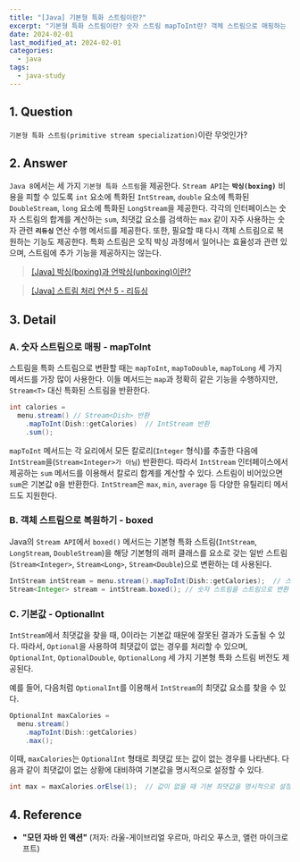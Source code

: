 ```yaml
---
title: "[Java] 기본형 특화 스트림이란?"
excerpt: "기본형 특화 스트림이란? 숫자 스트림 mapToInt란? 객체 스트림으로 매핑하는 boxed란? 기본값 문제를 해결하기 위한 OptionalInt란?"
date: 2024-02-01
last_modified_at: 2024-02-01
categories:
  - java
tags:
  - java-study
---
```


## 1. Question

`기본형 특화 스트림(primitive stream specialization)`이란 무엇인가?

## 2. Answer

`Java 8`에서는 세 가지 `기본형 특화 스트림`을 제공한다. `Stream API`는 **`박싱(boxing)`** 비용을 피할 수 있도록 `int` 요소에 특화된 `IntStream`, `double` 요소에 특화된 `DoubleStream`, `long` 요소에 특화된 `LongStream`을 제공한다. 각각의 인터페이스는 숫자 스트림의 합계를 계산하는 `sum`, 최댓값 요소를 검색하는 `max` 같이 자주 사용하는 숫자 관련 **`리듀싱`** 연산 수행 메서드를 제공한다. 또한, 필요할 때 다시 객체 스트림으로 복원하는 기능도 제공한다. 특화 스트림은 오직 박싱 과정에서 일어나는 효율성과 관련 있으며, 스트림에 추가 기능을 제공하지는 않는다.

> [[Java] 박싱(boxing)과 언박싱(unboxing)이란?](https://burningfalls.github.io/java/what-is-boxing-and-unboxing/)

> [[Java] 스트림 처리 연산 5 - 리듀싱](https://burningfalls.github.io/java/stream-operation-5-reducing/)

## 3. Detail

### A. 숫자 스트림으로 매핑 - mapToInt

스트림을 특화 스트림으로 변환할 때는 `mapToInt`, `mapToDouble`, `mapToLong` 세 가지 메서드를 가장 많이 사용한다. 이들 메서드는 `map`과 정확히 같은 기능을 수행하지만, `Stream<T>` 대신 특화된 스트림을 반환한다.

```java
int calories = 
  menu.stream() // Stream<Dish> 반환
    .mapToInt(Dish::getCalories)  // IntStream 반환
    .sum();
```

`mapToInt` 메서드는 각 요리에서 모든 칼로리(`Integer` 형식)를 추출한 다음에 `IntStream`을(`Stream<Integer>가 아님`) 반환한다. 따라서 `IntStream` 인터페이스에서 제공하는 `sum` 메서드를 이용해서 칼로리 합계를 계산할 수 있다. 스트림이 비어있으면 `sum`은 기본값 `0`을 반환한다. `IntStream`은 `max`, `min`, `average` 등 다양한 유틸리티 메서드도 지원한다.

### B. 객체 스트림으로 복원하기 - boxed

Java의 `Stream API`에서 `boxed()` 메서드는 기본형 특화 스트림(`IntStream`, `LongStream`, `DoubleStream`)을 해당 기본형의 래퍼 클래스를 요소로 갖는 일반 스트림(`Stream<Integer>`, `Stream<Long>`, `Stream<Double`)으로 변환하는 데 사용된다.

```java
IntStream intStream = menu.stream().mapToInt(Dish::getCalories);  // 스트림을 숫자 스트림으로 변환
Stream<Integer> stream = intStream.boxed(); // 숫자 스트림을 스트림으로 변환
```

### C. 기본값 - OptionalInt

`IntStream`에서 최댓값을 찾을 때, 0이라는 기본값 때문에 잘못된 결과가 도출될 수 있다. 따라서, `Optional`을 사용하여 최댓값이 없는 경우를 처리할 수 있으며, `OptionalInt`, `OptionalDouble`, `OptionalLong` 세 가지 기본형 특화 스트림 버전도 제공된다.

예를 들어, 다음처럼 `OptionalInt`를 이용해서 `IntStream`의 최댓값 요소를 찾을 수 있다.

```java
OptionalInt maxCalories =
  menu.stream()
    .mapToInt(Dish::getCalories)
    .max();
```

이때, `maxCalories`는 `OptionalInt` 형태로 최댓값 또는 값이 없는 경우를 나타낸다. 다음과 같이 최댓값이 없는 상황에 대비하여 기본값을 명시적으로 설정할 수 있다.

```java
int max = maxCalories.orElse(1);  // 값이 없을 때 기본 최댓값을 명시적으로 설정
```

## 4. Reference

* **"모던 자바 인 액션"** (저자: 라울-게이브리얼 우르마, 마리오 푸스코, 앨런 마이크로프트)